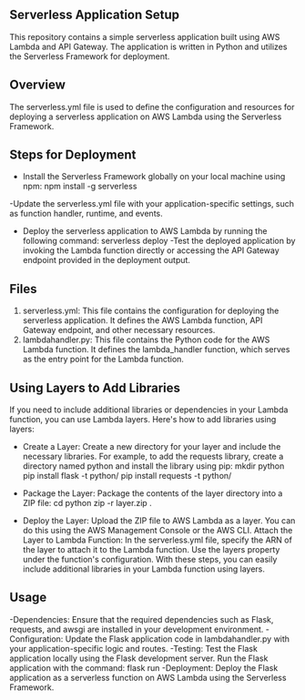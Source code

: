 ## Serverless Application Setup
This repository contains a simple serverless application built using AWS Lambda and API Gateway. The application is written in Python and utilizes the Serverless Framework for deployment.

## Overview
The serverless.yml file is used to define the configuration and resources for deploying a serverless application on AWS Lambda using the Serverless Framework.

## Steps for Deployment
- Install the Serverless Framework globally on your local machine using npm:
 npm install -g serverless

-Update the serverless.yml file with your application-specific settings, such as function handler, runtime, and events.
- Deploy the serverless application to AWS Lambda by running the following command:
  serverless deploy
-Test the deployed application by invoking the Lambda function directly or accessing the API Gateway endpoint provided in the deployment output.

## Files
1. serverless.yml: This file contains the configuration for deploying the serverless application. It defines the AWS Lambda function, API Gateway endpoint, and other necessary resources.
2. lambdahandler.py: This file contains the Python code for the AWS Lambda function. It defines the lambda_handler function, which serves as the entry point for the Lambda function.

## Using Layers to Add Libraries
If you need to include additional libraries or dependencies in your Lambda function, you can use Lambda layers. Here's how to add libraries using layers:

- Create a Layer: Create a new directory for your layer and include the necessary libraries. For example, to add the requests library, create a directory named python and install the library using pip:
mkdir python
pip install flask -t python/
pip install requests -t python/

- Package the Layer: Package the contents of the layer directory into a ZIP file:
cd python
zip -r layer.zip .

- Deploy the Layer: Upload the ZIP file to AWS Lambda as a layer. You can do this using the AWS Management Console or the AWS CLI.
  Attach the Layer to Lambda Function: In the serverless.yml file, specify the ARN of the layer to attach it to the Lambda function. Use the layers property under the function's configuration.
With these steps, you can easily include additional libraries in your Lambda function using layers.


## Usage
-Dependencies: Ensure that the required dependencies such as Flask, requests, and awsgi are installed in your development environment.
-Configuration: Update the Flask application code in lambdahandler.py with your application-specific logic and routes.
-Testing: Test the Flask application locally using the Flask development server. Run the Flask application with the command:
          flask run
-Deployment: Deploy the Flask application as a serverless function on AWS Lambda using the Serverless Framework.
